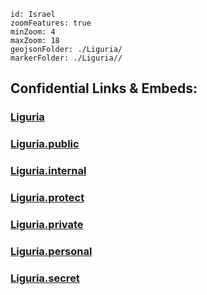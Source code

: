 
```leaflet
id: Israel
zoomFeatures: true 
minZoom: 4 
maxZoom: 18
geojsonFolder: ./Liguria/
markerFolder: ./Liguria//
```


## Confidential Links & Embeds: 

### [Liguria](/_Standards/Earth/Continent/Europe/Europe~South/Italy/regions~Italy/Liguria.md) 

### [Liguria.public](/_public/Earth/Continent/Europe/Europe~South/Italy/regions~Italy/Liguria.public.md) 

### [Liguria.internal](/_internal/Earth/Continent/Europe/Europe~South/Italy/regions~Italy/Liguria.internal.md) 

### [Liguria.protect](/_protect/Earth/Continent/Europe/Europe~South/Italy/regions~Italy/Liguria.protect.md) 

### [Liguria.private](/_private/Earth/Continent/Europe/Europe~South/Italy/regions~Italy/Liguria.private.md) 

### [Liguria.personal](/_personal/Earth/Continent/Europe/Europe~South/Italy/regions~Italy/Liguria.personal.md) 

### [Liguria.secret](/_secret/Earth/Continent/Europe/Europe~South/Italy/regions~Italy/Liguria.secret.md)


